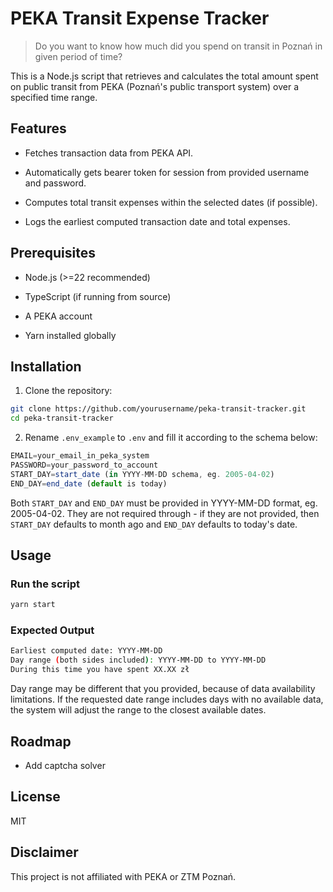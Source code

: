 # PEKA Transit Expense Tracker

> Do you want to know how much did you spend on transit in Poznań in given period of time?

This is a Node.js script that retrieves and calculates the total amount spent on public transit from PEKA (Poznań's public transport system) over a specified time range.

## Features

* Fetches transaction data from PEKA API.

* Automatically gets bearer token for session from provided username and password.

* Computes total transit expenses within the selected dates (if possible).

* Logs the earliest computed transaction date and total expenses.

## Prerequisites

* Node.js (>=22 recommended)

* TypeScript (if running from source)

* A PEKA account

* Yarn installed globally

## Installation

1. Clone the repository:

```bash
git clone https://github.com/yourusername/peka-transit-tracker.git
cd peka-transit-tracker
```

2. Rename `.env_example` to `.env` and fill it according to the schema below:

```ts
EMAIL=your_email_in_peka_system
PASSWORD=your_password_to_account
START_DAY=start_date (in YYYY-MM-DD schema, eg. 2005-04-02)
END_DAY=end_date (default is today)
```

Both `START_DAY` and `END_DAY` must be provided in YYYY-MM-DD format, eg. 2005-04-02. They are not required through - if they are not provided, then `START_DAY` defaults to month ago and `END_DAY` defaults to today's date.

## Usage

### Run the script

```bash
yarn start
```

### Expected Output
```bash
Earliest computed date: YYYY-MM-DD
Day range (both sides included): YYYY-MM-DD to YYYY-MM-DD
During this time you have spent XX.XX zł
```

Day range may be different that you provided, because of data availability limitations. If the requested date range includes days with no available data, the system will adjust the range to the closest available dates.

## Roadmap

- Add captcha solver

## License

MIT

## Disclaimer

This project is not affiliated with PEKA or ZTM Poznań.